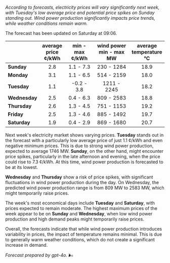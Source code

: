 *According to forecasts, electricity prices will vary significantly next week, with Tuesday's low average price and potential price spikes on Sunday standing out. Wind power production significantly impacts price trends, while weather conditions remain warm.*

The forecast has been updated on Saturday at 09:06.

|         | average<br>price<br>¢/kWh | min - max<br>¢/kWh | wind power<br>min - max<br>MW | average<br>temperature<br>°C |
|:-------------|:----------------:|:----------------:|:-------------:|:-------------:|
| **Sunday**    | 2.8 | 1.1 - 7.3 | 230 - 1284 | 18.9 |
| **Monday**    | 3.1 | 1.1 - 6.5 | 514 - 2159 | 18.0 |
| **Tuesday**   | 1.1 | -0.2 - 3.8 | 1211 - 2245 | 18.2 |
| **Wednesday** | 2.5 | 0.4 - 6.3 | 809 - 2583 | 18.8 |
| **Thursday**  | 2.6 | 1.3 - 4.5 | 751 - 1153 | 19.2 |
| **Friday**    | 2.5 | 1.3 - 4.6 | 885 - 1492 | 19.7 |
| **Saturday**  | 1.9 | 0.4 - 2.9 | 869 - 1680 | 20.7 |

Next week's electricity market shows varying prices. **Tuesday** stands out in the forecast with a particularly low average price of just 1.1 ¢/kWh and even negative minimum prices. This is due to strong wind power production, expected to average 1746 MW. **Sunday**, on the other hand, might encounter price spikes, particularly in the late afternoon and evening, when the price could rise to 7.3 ¢/kWh. At this time, wind power production is forecasted to be at its lowest.

**Wednesday** and **Thursday** show a risk of price spikes, with significant fluctuations in wind power production during the day. On Wednesday, the predicted wind power production range is from 809 MW to 2583 MW, which might temporarily raise prices.

The week's most economical days include **Tuesday** and **Saturday**, with prices expected to remain moderate. The highest maximum prices of the week appear to be on **Sunday** and **Wednesday**, when low wind power production and high demand peaks might temporarily raise prices.

Overall, the forecasts indicate that while wind power production introduces variability in prices, the impact of temperature remains minimal. This is due to generally warm weather conditions, which do not create a significant increase in demand.

*Forecast prepared by gpt-4o.* 🌬️
